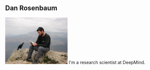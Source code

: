 ## Dan Rosenbaum

<img src="/danrosenbaum.jpeg" alt="Dan Rosenbaum" width="200"/>
I'm a research scientist at DeepMind.

